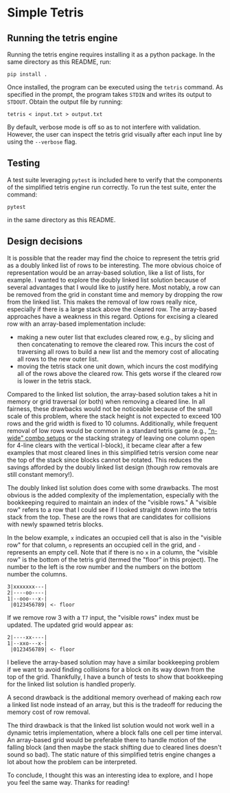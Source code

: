 # Simple Tetris

## Running the tetris engine
Running the tetris engine requires installing it as a python package. In the same directory as this README, run:
```
pip install .
```

Once installed, the program can be executed using the `tetris` command. As specified in the prompt, the program takes `STDIN` and writes its output to `STDOUT`. Obtain the output file by running:
```
tetris < input.txt > output.txt
```

By default, verbose mode is off so as to not interfere with validation. However, the user can inspect the tetris grid visually after each input line by using the `--verbose` flag.

## Testing
A test suite leveraging `pytest` is included here to verify that the components of the simplified tetris engine run correctly.
To run the test suite, enter the command:
```
pytest
```
in the same directory as this README.

## Design decisions
It is possible that the reader may find the choice to represent the tetris grid as a doubly linked list of rows to be interesting.
The more obvious choice of representation would be an array-based solution, like a list of lists, for example. 
I wanted to explore the doubly linked list solution because of several advantages that I would like to justify here.
Most notably, a row can be removed from the grid in constant time and memory by dropping the row from the linked list.
This makes the removal of low rows really nice, especially if there is a large stack above the cleared row.
The array-based approaches have a weakness in this regard.
Options for excising a cleared row with an array-based implementation include:
- making a new outer list that excludes cleared row, e.g., by slicing and then concatenating to remove the cleared row. This incurs the cost of traversing all rows to build a new list and the memory cost of allocating all rows to the new outer list.
- moving the tetris stack one unit down, which incurs the cost modifying all of the rows above the cleared row. This gets worse if the cleared row is lower in the tetris stack.

Compared to the linked list solution, the array-based solution takes a hit in memory or grid traversal (or both) when removing a cleared line. In all fairness, these drawbacks would not be noticeable because of the small scale of this problem, where the stack height is not expected to exceed 100 rows and the grid width is fixed to 10 columns. Additionally, while frequent removal of low rows would be common in a standard tetris game (e.g., ["n-wide" combo setups](https://harddrop.com/wiki/Combo_Setups) or the stacking strategy of leaving one column open for 4-line clears with the vertical I-block), it became clear after a few examples that most cleared lines in this simplified tetris version come near the top of the stack since blocks cannot be rotated. This reduces the savings afforded by the doubly linked list design (though row removals are still constant memory!).

The doubly linked list solution does come with some drawbacks. 
The most obvious is the added complexity of the implementation, especially with the bookkeeping required to maintain an index of the "visible rows."
A "visible row" refers to a row that I could see if I looked straight down into the tetris stack from the top.
These are the rows that are candidates for collisions with newly spawned tetris blocks.

In the below example, `x` indicates an occupied cell that is also in the "visible row" for that column, `o` represents an occupied cell in the grid, and `-` represents an empty cell. 
Note that if there is no `x` in a column, the "visible row" is the bottom of the tetris grid (termed the "floor" in this project).
The number to the left is the row number and the numbers on the bottom number the columns.
```
3|xxxxxxx---|
2|----oo----|
1|--ooo---x-|
 |0123456789| <- floor
```
If we remove row 3 with a `T7` input, the "visible rows" index must be updated.
The updated grid would appear as:
```
2|----xx----|
1|--xxo---x-|
 |0123456789| <- floor
```
I believe the array-based solution may have a similar bookkeeping problem if we want to avoid finding collisions for a block on its way down from the top of the grid.
Thankfully, I have a bunch of tests to show that bookkeeping for the linked list solution is handled properly.

A second drawback is the additional memory overhead of making each row a linked list node instead of an array, but this is the tradeoff for reducing the memory cost of row removal.

The third drawback is that the linked list solution would not work well in a dynamic tetris implementation, where a block falls one cell per time interval. 
An array-based grid would be preferable there to handle motion of the falling block (and then maybe the stack shifting due to cleared lines doesn't sound so bad).
The static nature of this simplified tetris engine changes a lot about how the problem can be interpreted.

To conclude, I thought this was an interesting idea to explore, and I hope you feel the same way.
Thanks for reading!
